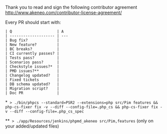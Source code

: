 Thank you to read and sign the following contributor agreement http://www.akeneo.com/contributor-license-agreement/

Every PR should start with:

```
| Q                    | A
| -------------------- | ---
| Bug fix?             |
| New feature?         |
| BC breaks?           |
| CI currently passes? |
| Tests pass?          |
| Scenarios pass?      |
| Checkstyle issues?*  |
| PMD issues?**        |
| Changelog updated?   |
| Fixed tickets        |
| DB schema updated?   |
| Migration script?    |
| Doc PR               |
```

*``` > ./bin/phpcs --standard=PSR2 --extensions=php src/Pim features && php-cs-fixer fix -v --diff --config-file=.php_cs && php-cs-fixer fix -v --diff --config-file=.php_cs_spec```

**``` > ./app/Resources/jenkins/phpmd_akeneo src/Pim,features``` (only on your added/updated files)
